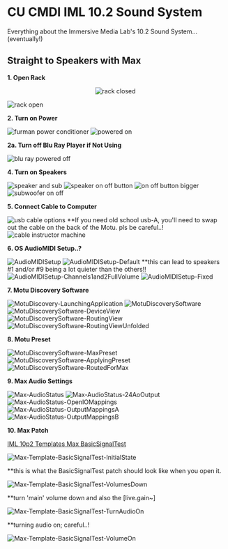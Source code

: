 # CU CMDI IML 10.2 Sound System
Everything about the Immersive Media Lab's 10.2 Sound System... (eventually!)

## Straight to Speakers with Max
 
**1. Open Rack**

<div style="width:20%; margin: auto;">
 
  ![rack closed](https://github.com/cucmdiiml/documentation-2025-audio-10_p_2/blob/main/images/pictures/IML-10p2-RackClosed.jpg)
  </div>
  
  ![rack open](https://github.com/cucmdiiml/documentation-2025-audio-10_p_2/blob/main/images/pictures/IML-10p2-RackOpen.jpg)

**2. Turn on Power**

  ![furman power conditioner](https://github.com/cucmdiiml/documentation-2025-audio-10_p_2/blob/main/images/pictures/IML-10p2-FurmanPowerConditioner.jpg)
  ![powered on](https://github.com/cucmdiiml/documentation-2025-audio-10_p_2/blob/main/images/pictures/IML-10p2-PoweredOn.jpg)
    
**2a. Turn off Blu Ray Player if Not Using**

  ![blu ray powered off](https://github.com/cucmdiiml/documentation-2025-audio-10_p_2/blob/main/images/pictures/IML-10p2-BluRayPoweredOff.jpg)
    
**4. Turn on Speakers**

  ![speaker and sub](https://github.com/cucmdiiml/documentation-2025-audio-10_p_2/blob/main/images/pictures/IML-10p2-SpeakerAndSub.jpg)
  ![speaker on off button](https://github.com/cucmdiiml/documentation-2025-audio-10_p_2/blob/main/images/pictures/IML-10p2-SpeakerOnOff.jpg)
  ![on off button bigger](https://github.com/cucmdiiml/documentation-2025-audio-10_p_2/blob/main/images/pictures/IML-10p2-OnOffBigger.jpg)
  ![subwoofer on off](https://github.com/cucmdiiml/documentation-2025-audio-10_p_2/blob/main/images/pictures/IML-10p2-SubwooferOnOff.jpg)
    
**5. Connect Cable to Computer**

  ![usb cable options](https://github.com/cucmdiiml/documentation-2025-audio-10_p_2/blob/main/images/pictures/IML-10p2-USBCableOptions.jpg)
  **If you need old school usb-A, you'll need to swap out the cable on the back of the Motu. pls be careful..!
  ![cable instructor machine](https://github.com/cucmdiiml/documentation-2025-audio-10_p_2/blob/main/images/pictures/IML-10p2-CableInstructorMachine.jpg)
    
**6. OS AudioMIDI Setup..?**

  ![AudioMIDISetup](https://github.com/cucmdiiml/documentation-2025-audio-10_p_2/blob/main/images/screenshots/AudioMIDISetup/IML-10p2-AudioMIDISetup.png)
  ![AudioMIDISetup-Default](https://github.com/cucmdiiml/documentation-2025-audio-10_p_2/blob/main/images/screenshots/AudioMIDISetup/IML-10p2-AudioMIDISetup-Default.png)
  **this can lead to speakers #1 and/or #9 being a lot quieter than the others!!
  ![AudioMIDISetup-Channels1and2FullVolume](https://github.com/cucmdiiml/documentation-2025-audio-10_p_2/blob/main/images/screenshots/AudioMIDISetup/IML-10p2-AudioMIDISetup-Channels1and2FullVolume.png)
  ![AudioMIDISetup-Fixed](https://github.com/cucmdiiml/documentation-2025-audio-10_p_2/blob/main/images/screenshots/AudioMIDISetup/IML-10p2-AudioMIDISetup-Fixed.png)

**7. Motu Discovery Software**

  ![MotuDiscovery-LaunchingApplication](https://github.com/cucmdiiml/documentation-2025-audio-10_p_2/blob/main/images/screenshots/MotuDiscoverySoftware/IML-10p2-MotuDiscovery-LaunchingApplication.png)
  ![MotuDiscoverySoftware](https://github.com/cucmdiiml/documentation-2025-audio-10_p_2/blob/main/images/screenshots/MotuDiscoverySoftware/IML-10p2-MotuDiscoverySoftware.png)
  ![MotuDiscoverySoftware-DeviceView](https://github.com/cucmdiiml/documentation-2025-audio-10_p_2/blob/main/images/screenshots/MotuDiscoverySoftware/IML-10p2-MotuDiscoverySoftware-DeviceView.png)
  ![MotuDiscoverySoftware-RoutingView](https://github.com/cucmdiiml/documentation-2025-audio-10_p_2/blob/main/images/screenshots/MotuDiscoverySoftware/IML-10p2-MotuDiscoverySoftware-RoutingView.png)
  ![MotuDiscoverySoftware-RoutingViewUnfolded](https://github.com/cucmdiiml/documentation-2025-audio-10_p_2/blob/main/images/screenshots/MotuDiscoverySoftware/IML-10p2-MotuDiscoverySoftware-RoutingViewUnfolded.png)

**8. Motu Preset**

  ![MotuDiscoverySoftware-MaxPreset](https://github.com/cucmdiiml/documentation-2025-audio-10_p_2/blob/main/images/screenshots/MotuDiscoverySoftware/IML-10p2-MotuDiscoverySoftware-MaxPreset.png)
  ![MotuDiscoverySoftware-ApplyingPreset](https://github.com/cucmdiiml/documentation-2025-audio-10_p_2/blob/main/images/screenshots/MotuDiscoverySoftware/IML-10p2-MotuDiscoverySoftware-ApplyingPreset.png)
  ![MotuDiscoverySoftware-RoutedForMax](https://github.com/cucmdiiml/documentation-2025-audio-10_p_2/blob/main/images/screenshots/MotuDiscoverySoftware/IML-10p2-MotuDiscoverySoftware-RoutedForMax.png)

**9. Max Audio Settings**

  ![Max-AudioStatus](https://github.com/cucmdiiml/documentation-2025-audio-10_p_2/blob/main/images/screenshots/Max/IML-10p2-Max-AudioStatus.png)
  ![Max-AudioStatus-24AoOutput](https://github.com/cucmdiiml/documentation-2025-audio-10_p_2/blob/main/images/screenshots/Max/IML-10p2-Max-AudioStatus-24AoOutput.png)
  ![Max-AudioStatus-OpenIOMappings](https://github.com/cucmdiiml/documentation-2025-audio-10_p_2/blob/main/images/screenshots/Max/IML-10p2-Max-AudioStatus-OpenIOMappings.png)
  ![Max-AudioStatus-OutputMappingsA](https://github.com/cucmdiiml/documentation-2025-audio-10_p_2/blob/main/images/screenshots/Max/IML-10p2-Max-AudioStatus-OutputMappingsA.png)
  ![Max-AudioStatus-OutputMappingsB](https://github.com/cucmdiiml/documentation-2025-audio-10_p_2/blob/main/images/screenshots/Max/IML-10p2-Max-AudioStatus-OutputMappingsB.png)

**10. Max Patch**

  [IML 10p2 Templates Max BasicSignalTest](https://github.com/cucmdiiml/documentation-2025-audio-10_p_2/blob/main/software/max/IML-10p2-Templates-Max-BasicSignalTest.maxpat)
  
  ![Max-Template-BasicSignalTest-InitialState](https://github.com/cucmdiiml/documentation-2025-audio-10_p_2/blob/main/images/screenshots/Max/IML-10p2-Max-Template-BasicSignalTest-InitialState.png)
  
  **this is what the BasicSignalTest patch should look like when you open it.
  
  <!--![Max-Template-BasicSignalTest-MainVolumeDown](https://github.com/cucmdiiml/documentation-2025-audio-10_p_2/blob/main/images/screenshots/Max/IML-10p2-Max-Template-BasicSignalTest-MainVolumeDown.png)
  **turn 'main' volume down.
  ![Max-Template-BasicSignalTest-NoiseVolumeDown](https://github.com/cucmdiiml/documentation-2025-audio-10_p_2/blob/main/images/screenshots/Max/IML-10p2-Max-Template-BasicSignalTest-NoiseVolumeDown.png)
  **not a bad idea to also turn down the [live.gain~]-->
  ![Max-Template-BasicSignalTest-VolumesDown](https://github.com/cucmdiiml/documentation-2025-audio-10_p_2/blob/main/images/screenshots/Max/IML-10p2-Max-Template-BasicSignalTest-VolumesDown.png)
  
  **turn 'main' volume down and also the [live.gain~]
  
  ![Max-Template-BasicSignalTest-TurnAudioOn](https://github.com/cucmdiiml/documentation-2025-audio-10_p_2/blob/main/images/screenshots/Max/IML-10p2-Max-Template-BasicSignalTest-TurnAudioOn.png)
  
  **turning audio on; careful..!
  
  ![Max-Template-BasicSignalTest-VolumeOn](https://github.com/cucmdiiml/documentation-2025-audio-10_p_2/blob/main/images/screenshots/Max/IML-10p2-Max-Template-BasicSignalTest-VolumeOn.png)
